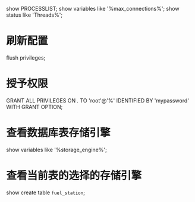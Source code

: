 show PROCESSLIST;
show variables like '%max_connections%';
show status like 'Threads%';
# 刷新配置
flush privileges;
# 授予权限
GRANT ALL PRIVILEGES ON *.* TO 'root'@'%' IDENTIFIED BY 'mypassword' WITH GRANT OPTION;
# 查看数据库表存储引擎 
show variables like '%storage_engine%';
# 查看当前表的选择的存储引擎
show create table `fuel_station`;